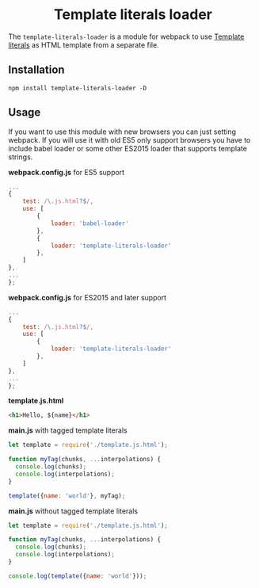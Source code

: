<div align="center">
    <h1>Template literals loader</h1>
</div>

The `template-literals-loader` is a module for webpack to use [Template literals](https://developer.mozilla.org/en-US/docs/Web/JavaScript/Reference/Template_literals) as HTML template from a separate file.

## Installation

`npm install template-literals-loader -D`

## Usage



If you want to use this module with new browsers you can just setting webpack. If you will use it with old ES5 only support browsers you have to include babel loader or some other ES2015 loader that supports template strings.

**webpack.config.js**  for ES5 support
``` javascript
...
{
    test: /\.js.html?$/,
    use: [
        {
            loader: 'babel-loader'
        },
        {
            loader: 'template-literals-loader'
        },
    ]
},
...
};
```

**webpack.config.js** for ES2015 and later support
``` javascript
...
{
    test: /\.js.html?$/,
    use: [
        {
            loader: 'template-literals-loader'
        },
    ]
},
...
};
```

**template.js.html**
``` html
<h1>Hello, ${name}</h1>
```

**main.js**  with tagged template literals
``` javascript
let template = require('./template.js.html');

function myTag(chunks, ...interpolations) {
  console.log(chunks);
  console.log(interpolations);
}

template({name: 'world'}, myTag);
```

**main.js**  without tagged template literals
``` javascript
let template = require('./template.js.html');

function myTag(chunks, ...interpolations) {
  console.log(chunks);
  console.log(interpolations);
}

console.log(template({name: 'world'}));
```